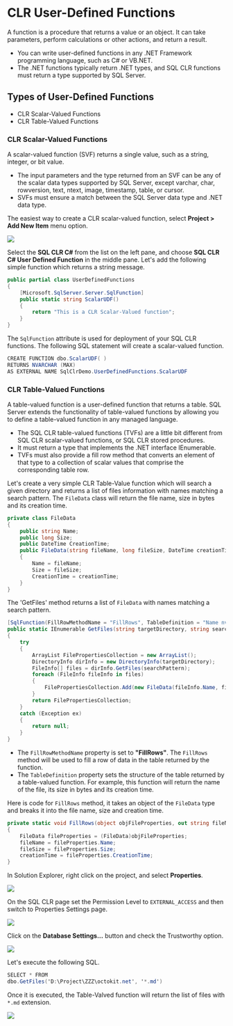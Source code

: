 # CLR User-Defined Functions

A function is a procedure that returns a value or an object. It can take parameters, perform calculations or other actions, and return a result. 

 - You can write user-defined functions in any .NET Framework programming language, such as C# or VB.NET.
 - The .NET functions typically return .NET types, and SQL CLR functions must return a type supported by SQL Server. 

## Types of User-Defined Functions

 - CLR Scalar-Valued Functions
 - CLR Table-Valued Functions 

### CLR Scalar-Valued Functions

A scalar-valued function (SVF) returns a single value, such as a string, integer, or bit value.

 - The input parameters and the type returned from an SVF can be any of the scalar data types supported by SQL Server, except varchar, char, rowversion, text, ntext, image, timestamp, table, or cursor. 
 - SVFs must ensure a match between the SQL Server data type and .NET data type. 

The easiest way to create a CLR scalar-valued function, select **Project > Add New Item** menu option.

<img src="https://raw.githubusercontent.com/zzzprojects/sqlclr-tutorial/master/docs/images/clr-udf1.png">

Select the **SQL CLR C#** from the list on the left pane, and choose **SQL CLR C# User Defined Function** in the middle pane. Let's add the following simple function which returns a string message. 

```csharp
public partial class UserDefinedFunctions
{
    [Microsoft.SqlServer.Server.SqlFunction]
    public static string ScalarUDF()
    {
        return "This is a CLR Scalar-Valued function";
    }
}
```

The `SqlFunction` attribute is used for deployment of your SQL CLR functions. The following SQL statement will create a scalar-valued function.

```csharp
CREATE FUNCTION dbo.ScalarUDF( )
RETURNS NVARCHAR (MAX)
AS EXTERNAL NAME SqlClrDemo.UserDefinedFunctions.ScalarUDF
```

### CLR Table-Valued Functions

A table-valued function is a user-defined function that returns a table. SQL Server extends the functionality of table-valued functions by allowing you to define a table-valued function in any managed language. 

 - The SQL CLR table-valued functions (TVFs) are a little bit different from SQL CLR scalar-valued functions, or SQL CLR stored procedures. 
 - It must return a type that implements the .NET interface IEnumerable. 
 - TVFs must also provide a fill row method that converts an element of that type to a collection of scalar values that comprise the corresponding table row.

Let's create a very simple CLR Table-Value function which will search a given directory and returns a list of files information with names matching a search pattern. The `FileData` class will return the file name, size in bytes and its creation time.

```csharp
private class FileData
{
    public string Name;
    public long Size;
    public DateTime CreationTime;
    public FileData(string fileName, long fileSize, DateTime creationTime)
    {
        Name = fileName;
        Size = fileSize;
        CreationTime = creationTime;
    }
}
```

The 'GetFiles' method returns a list of `FileData` with names matching a search pattern.

```csharp
[SqlFunction(FillRowMethodName = "FillRows", TableDefinition = "Name nvarchar(500), Size bigint, CreationTime datetime")]
public static IEnumerable GetFiles(string targetDirectory, string searchPattern)
{
    try
    {
        ArrayList FilePropertiesCollection = new ArrayList();
        DirectoryInfo dirInfo = new DirectoryInfo(targetDirectory);
        FileInfo[] files = dirInfo.GetFiles(searchPattern);
        foreach (FileInfo fileInfo in files)
        {
            FilePropertiesCollection.Add(new FileData(fileInfo.Name, fileInfo.Length, fileInfo.CreationTime));
        }
        return FilePropertiesCollection;
    }
    catch (Exception ex)
    {
        return null;
    }
}
```

 - The `FillRowMethodName` property is set to **"FillRows"**. The `FillRows` method will be used to fill a row of data in the table returned by the function. 
 - The `TableDefinition` property sets the structure of the table returned by a table-valued function. For example, this function will return the name of the file, its size in bytes and its creation time. 

Here is code for `FillRows` method, it takes an object of the `FileData` type and breaks it into the file name, size and creation time.

```csharp
private static void FillRows(object objFileProperties, out string fileName, out long fileSize, out DateTime creationTime)
{
    FileData fileProperties = (FileData)objFileProperties;
    fileName = fileProperties.Name;
    fileSize = fileProperties.Size;
    creationTime = fileProperties.CreationTime;
}
```

In Solution Explorer, right click on the project, and select **Properties**.

<img src="https://raw.githubusercontent.com/zzzprojects/sqlclr-tutorial/master/docs/images/clr-udf2.png">

On the SQL CLR page set the Permission Level to `EXTERNAL_ACCESS` and then switch to Properties Settings page.

<img src="https://raw.githubusercontent.com/zzzprojects/sqlclr-tutorial/master/docs/images/clr-udf3.png">

Click on the **Database Settings...** button and check the Trustworthy option. 

<img src="https://raw.githubusercontent.com/zzzprojects/sqlclr-tutorial/master/docs/images/clr-udf4.png">

Let's execute the following SQL.

```csharp
SELECT * FROM 
dbo.GetFiles('D:\Project\ZZZ\octokit.net', '*.md')
```

Once it is executed, the Table-Valved function will return the list of files with `*.md` extension.

<img src="https://raw.githubusercontent.com/zzzprojects/sqlclr-tutorial/master/docs/images/clr-udf5.png">
